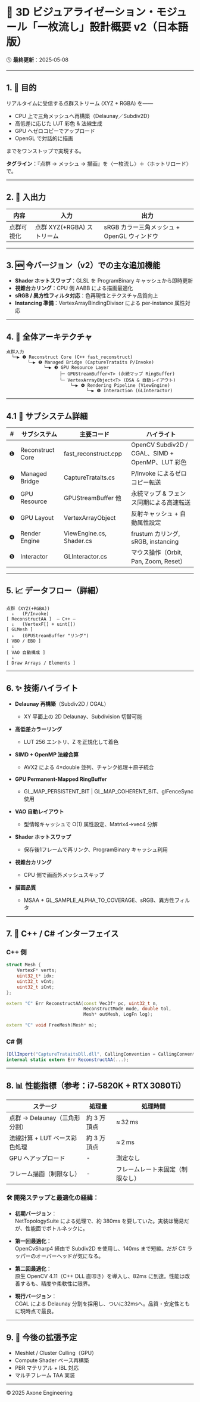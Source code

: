 # 🎥 3D ビジュアライゼーション・モジュール「一枚流し」設計概要 v2（日本語版）

🕓 **最終更新**：2025‑05‑08

---

## 1. 🎯 目的

リアルタイムに受信する点群ストリーム (XYZ + RGBA) を――

- CPU 上で三角メッシュへ再構築（Delaunay／Subdiv2D）  
- 高低差に応じた LUT 彩色 & 法線生成  
- GPU へゼロコピーでアップロード  
- OpenGL で対話的に描画  

までをワンストップで実現する。

**タグライン**：『点群 → メッシュ → 描画』を〈一枚流し〉＋〈ホットリロード〉で。

---

## 2. 🔁 入出力

| 内容   | 入力                       | 出力                                    |
|--------|----------------------------|-----------------------------------------|
| 点群可視化 | 点群 XYZ(+RGBA) ストリーム | sRGB カラー三角メッシュ + OpenGL ウィンドウ |

---

## 3. 🆕 今バージョン（v2）での主な追加機能

- **Shader ホットスワップ**：GLSL を ProgramBinary キャッシュから即時更新  
- **視錐台カリング**：CPU 側 AABB による描画最適化  
- **sRGB / 異方性フィルタ対応**：色再現性とテクスチャ品質向上  
- **Instancing 準備**：VertexArrayBindingDivisor による per-instance 属性対応

---

## 4. 🧩 全体アーキテクチャ

```
点群入力
  └─▶ ❶ Reconstruct Core (C++ fast_reconstruct)          
        └─▶ ❷ Managed Bridge (CaptureTrataits P/Invoke)  
              └─▶ ❸ GPU Resource Layer                 
                    ├─ GPUStreamBuffer<T> (永続マップ RingBuffer)
                    └─ VertexArrayObject<T> (DSA & 自動レイアウト)
                        └─▶ ❹ Rendering Pipeline (ViewEngine)
                              └─▶ ❺ Interaction (GLInteractor)
```

---

## 4.1 🧱 サブシステム詳細

| #   | サブシステム       | 主要コード                  | ハイライト |
|-----|--------------------|-----------------------------|------------|
| ❶  | Reconstruct Core   | fast_reconstruct.cpp        | OpenCV Subdiv2D / CGAL、SIMD + OpenMP、LUT 彩色 |
| ❷  | Managed Bridge     | CaptureTrataits.cs          | P/Invoke によるゼロコピー転送 |
| ❸  | GPU Resource       | GPUStreamBuffer<T> 他       | 永続マップ & フェンス同期による高速転送 |
| ❸  | GPU Layout         | VertexArrayObject<T>        | 反射キャッシュ + 自動属性設定 |
| ❹  | Render Engine      | ViewEngine.cs, Shader.cs    | frustum カリング, sRGB, instancing |
| ❺  | Interactor         | GLInteractor.cs             | マウス操作（Orbit, Pan, Zoom, Reset）|

---

## 5. 📈 データフロー（詳細）

```
点群 (XYZ(+RGBA))
  ↓   (P/Invoke)
[ ReconstructAA ]  — C++ —
  ↓   (VertexF[] + uint[])
[ GLMesh ]
  ↓   (GPUStreamBuffer "リング")
[ VBO / EBO ]
  ↓
[ VAO 自動構成 ]
  ↓
[ Draw Arrays / Elements ]
```

---

## 6. ✨ 技術ハイライト

- **Delaunay 再構築**（Subdiv2D / CGAL）  
  - XY 平面上の 2D Delaunay、Subdivision 切替可能

- **高低差カラーリング**  
  - LUT 256 エントリ、Z を正規化して着色

- **SIMD + OpenMP 法線合算**  
  - AVX2 による 4×double 並列、チャンク処理＋原子統合

- **GPU Permanent-Mapped RingBuffer**  
  - GL_MAP_PERSISTENT_BIT | GL_MAP_COHERENT_BIT、glFenceSync 使用

- **VAO 自動レイアウト**  
  - 型情報キャッシュで O(1) 属性設定、Matrix4→vec4 分解

- **Shader ホットスワップ**  
  - 保存後1フレームで再リンク、ProgramBinary キャッシュ利用

- **視錐台カリング**  
  - CPU 側で画面外メッシュスキップ

- **描画品質**  
  - MSAA + GL_SAMPLE_ALPHA_TO_COVERAGE、sRGB、異方性フィルタ

---

## 7. 🔌 C++ / C# インターフェイス

### C++ 側

```cpp
struct Mesh {
    VertexF* verts;
    uint32_t* idx;
    uint32_t vCnt;
    uint32_t iCnt;
};

extern "C" Err ReconstructAA(const Vec3f* pc, uint32_t n,
                             ReconstructMode mode, double tol,
                             Mesh* outMesh, LogFn log);

extern "C" void FreeMesh(Mesh* m);
```

### C# 側

```csharp
[DllImport("CaptureTrataitsDll.dll", CallingConvention = CallingConvention.Cdecl)]
internal static extern Err ReconstructAA(...);
```

---

## 8. 📊 性能指標（参考：i7‑5820K + RTX 3080Ti）

| ステージ                      | 処理量             | 処理時間                  |
|------------------------------|--------------------|---------------------------|
| 点群 → Delaunay（三角形分割） | 約 3 万頂点        | ≈ 32 ms                   |
| 法線計算 + LUT ベース彩色処理 | 約 3 万頂点        | ≈ 2 ms                    |
| GPU へアップロード           | -                  | 測定なし                  |
| フレーム描画（制限なし）     | -                  | フレームレート未固定（制限なし） |

### 🛠 開発ステップと最適化の経緯：

- **初期バージョン**：  
  NetTopologySuite による処理で、約 380ms を要していた。実装は簡易だが、性能面でボトルネックに。

- **第一回最適化**：  
  OpenCvSharp4 経由で Subdiv2D を使用し、140ms まで短縮。だが C# ラッパーのオーバーヘッドが気になる。

- **第二回最適化**：  
  原生 OpenCV 4.11（C++ DLL 直叩き）を導入し、82ms に到達。性能は改善するも、精度や柔軟性に限界。

- **現行バージョン**：  
  CGAL による Delaunay 分割を採用し、ついに32msへ。品質・安定性ともに現時点で最良。

---

## 9. 📌 今後の拡張予定

- Meshlet / Cluster Culling（GPU）  
- Compute Shader ベース再構築  
- PBR マテリアル + IBL 対応  
- マルチフレーム TAA 実装  

---

© 2025 Axone Engineering
